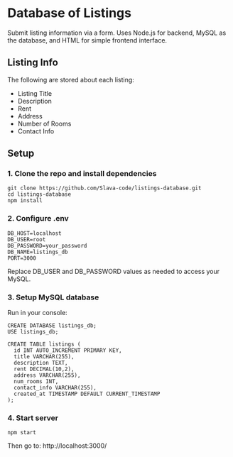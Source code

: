 # Database of Listings
Submit listing information via a form. Uses Node.js for backend, MySQL as the database, and HTML for simple frontend interface.
## Listing Info
The following are stored about each listing:
- Listing Title
- Description
- Rent
- Address
- Number of Rooms
- Contact Info
## Setup
### 1. Clone the repo and install dependencies
```
git clone https://github.com/Slava-code/listings-database.git
cd listings-database
npm install
```
### 2. Configure .env
```
DB_HOST=localhost
DB_USER=root
DB_PASSWORD=your_password
DB_NAME=listings_db
PORT=3000
```
Replace DB_USER and DB_PASSWORD values as needed to access your MySQL.
### 3. Setup MySQL database
Run in your console:
```
CREATE DATABASE listings_db;
USE listings_db;

CREATE TABLE listings (
  id INT AUTO_INCREMENT PRIMARY KEY,
  title VARCHAR(255),
  description TEXT,
  rent DECIMAL(10,2),
  address VARCHAR(255),
  num_rooms INT,
  contact_info VARCHAR(255),
  created_at TIMESTAMP DEFAULT CURRENT_TIMESTAMP
);
```
### 4. Start server
```
npm start
```
Then go to:
http://localhost:3000/
